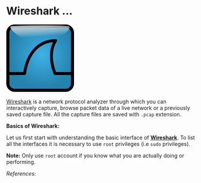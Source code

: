# Wireshark ...

![wireshark-logo](../src/wireshark.png "wireshark-logo")

[Wireshark][1] is a network protocol analyzer through which you can
interactively capture, browse packet data of a live network or a
previously saved capture file. All the capture files are saved with
`.pcap` extension.


**Basics of Wireshark:**

Let us first start with understanding the basic interface of
[**Wireshark**](1). To list all the interfaces it is necessary to use
`root` privileges (i.e `sudo` privileges).

**Note:** Only use `root` account if you know what you are actually
doing or performing.




*References:*

[1]:[https://www.wireshark.org]
